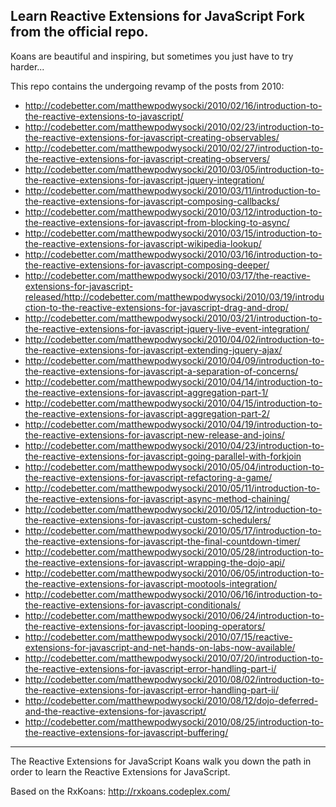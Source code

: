 Learn Reactive Extensions for JavaScript
Fork from the official repo.
----------------------------

Koans are beautiful and inspiring, but sometimes you just have to try harder...

This repo contains the undergoing revamp of the posts from 2010:
* http://codebetter.com/matthewpodwysocki/2010/02/16/introduction-to-the-reactive-extensions-to-javascript/
* http://codebetter.com/matthewpodwysocki/2010/02/23/introduction-to-the-reactive-extensions-for-javascript-creating-observables/
* http://codebetter.com/matthewpodwysocki/2010/02/27/introduction-to-the-reactive-extensions-for-javascript-creating-observers/
* http://codebetter.com/matthewpodwysocki/2010/03/05/introduction-to-the-reactive-extensions-for-javascript-jquery-integration/
* http://codebetter.com/matthewpodwysocki/2010/03/11/introduction-to-the-reactive-extensions-for-javascript-composing-callbacks/
* http://codebetter.com/matthewpodwysocki/2010/03/12/introduction-to-the-reactive-extensions-for-javascript-from-blocking-to-async/
* http://codebetter.com/matthewpodwysocki/2010/03/15/introduction-to-the-reactive-extensions-for-javascript-wikipedia-lookup/
* http://codebetter.com/matthewpodwysocki/2010/03/16/introduction-to-the-reactive-extensions-for-javascript-composing-deeper/
* http://codebetter.com/matthewpodwysocki/2010/03/17/the-reactive-extensions-for-javascript-released/http://codebetter.com/matthewpodwysocki/2010/03/19/introduction-to-the-reactive-extensions-for-javascript-drag-and-drop/
* http://codebetter.com/matthewpodwysocki/2010/03/21/introduction-to-the-reactive-extensions-for-javascript-jquery-live-event-integration/
* http://codebetter.com/matthewpodwysocki/2010/04/02/introduction-to-the-reactive-extensions-for-javascript-extending-jquery-ajax/
* http://codebetter.com/matthewpodwysocki/2010/04/09/introduction-to-the-reactive-extensions-for-javascript-a-separation-of-concerns/
* http://codebetter.com/matthewpodwysocki/2010/04/14/introduction-to-the-reactive-extensions-for-javascript-aggregation-part-1/
* http://codebetter.com/matthewpodwysocki/2010/04/15/introduction-to-the-reactive-extensions-for-javascript-aggregation-part-2/
* http://codebetter.com/matthewpodwysocki/2010/04/19/introduction-to-the-reactive-extensions-for-javascript-new-release-and-joins/
* http://codebetter.com/matthewpodwysocki/2010/04/23/introduction-to-the-reactive-extensions-for-javascript-going-parallel-with-forkjoin
* http://codebetter.com/matthewpodwysocki/2010/05/04/introduction-to-the-reactive-extensions-for-javascript-refactoring-a-game/
* http://codebetter.com/matthewpodwysocki/2010/05/11/introduction-to-the-reactive-extensions-for-javascript-async-method-chaining/
* http://codebetter.com/matthewpodwysocki/2010/05/12/introduction-to-the-reactive-extensions-for-javascript-custom-schedulers/
* http://codebetter.com/matthewpodwysocki/2010/05/17/introduction-to-the-reactive-extensions-for-javascript-the-final-countdown-timer/
* http://codebetter.com/matthewpodwysocki/2010/05/28/introduction-to-the-reactive-extensions-for-javascript-wrapping-the-dojo-api/
* http://codebetter.com/matthewpodwysocki/2010/06/05/introduction-to-the-reactive-extensions-for-javascript-mootools-integration/
* http://codebetter.com/matthewpodwysocki/2010/06/16/introduction-to-the-reactive-extensions-for-javascript-conditionals/
* http://codebetter.com/matthewpodwysocki/2010/06/24/introduction-to-the-reactive-extensions-for-javascript-looping-operators/
* http://codebetter.com/matthewpodwysocki/2010/07/15/reactive-extensions-for-javascript-and-net-hands-on-labs-now-available/
* http://codebetter.com/matthewpodwysocki/2010/07/20/introduction-to-the-reactive-extensions-for-javascript-error-handling-part-i/
* http://codebetter.com/matthewpodwysocki/2010/08/02/introduction-to-the-reactive-extensions-for-javascript-error-handling-part-ii/
* http://codebetter.com/matthewpodwysocki/2010/08/12/dojo-deferred-and-the-reactive-extensions-for-javascript/ 
* http://codebetter.com/matthewpodwysocki/2010/08/25/introduction-to-the-reactive-extensions-for-javascript-buffering/

------------------
The Reactive Extensions for JavaScript Koans walk you down the path in order to learn the Reactive Extensions for JavaScript. 

Based on the RxKoans: http://rxkoans.codeplex.com/